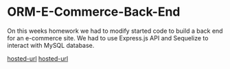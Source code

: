 # ORM-E-Commerce-Back-End
On this weeks homework we had to modify started code to build a back end for an e-commerce site. We had to use Express.js API and Sequelize to interact with MySQL database.

[hosted-url](https://avmancillas.github.io/ORM-E-Commerce-Back-End/)
[hosted-url](https://drive.google.com/file/d/1bNdMNsKaTdweTsyy787KwU9FqoZAsPkW/view)
